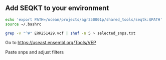 ## Add SEQKT to your environment
``` bash
echo 'export PATH=/ocean/projects/agr250001p/shared_tools/seqtk:$PATH' >> ~/.bashrc
source ~/.bashrc
```
``` bash
grep -v "^#" ERR251429.vcf | shuf -n 5 > selected_snps.txt
```

Go to https://useast.ensembl.org/Tools/VEP

Paste snps and adjust filters
